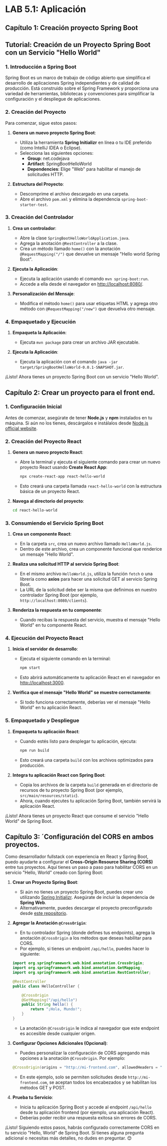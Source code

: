 # LAB 5.1: Aplicación 

## Capítulo 1: Creación proyecto Spring Boot

## Tutorial: Creación de un Proyecto Spring Boot con un Servicio "Hello World"

### 1. Introducción a Spring Boot
Spring Boot es un marco de trabajo de código abierto que simplifica el desarrollo de aplicaciones Spring independientes y de calidad de producción. Está construido sobre el Spring Framework y proporciona una variedad de herramientas, bibliotecas y convenciones para simplificar la configuración y el despliegue de aplicaciones.

### 2. Creación del Proyecto
Para comenzar, sigue estos pasos:

1. **Genera un nuevo proyecto Spring Boot**:
   - Utiliza la herramienta **Spring Initializr** en línea o tu IDE preferido (como IntelliJ IDEA o Eclipse).
   - Selecciona las siguientes opciones:
     - **Group**: net.codejava
     - **Artifact**: SpringBootHelloWorld
     - **Dependencies**: Elige "Web" para habilitar el manejo de solicitudes HTTP.

2. **Estructura del Proyecto**:
   - Descomprime el archivo descargado en una carpeta.
   - Abre el archivo `pom.xml` y elimina la dependencia `spring-boot-starter-test`.

### 3. Creación del Controlador
1. **Crea un controlador**:
   - Abre la clase `SpringBootHelloWorldApplication.java`.
   - Agrega la anotación `@RestController` a la clase.
   - Crea un método llamado `home()` con la anotación `@RequestMapping("/")` que devuelve un mensaje "Hello world Spring Boot".

2. **Ejecuta la Aplicación**:
   - Ejecuta la aplicación usando el comando `mvn spring-boot:run`.
   - Accede a ella desde el navegador en [http://localhost:8080/](http://localhost:8080/).

3. **Personalización del Mensaje**:
   - Modifica el método `home()` para usar etiquetas HTML y agrega otro método con `@RequestMapping("/new")` que devuelva otro mensaje.

### 4. Empaquetado y Ejecución
1. **Empaqueta la Aplicación**:
   - Ejecuta `mvn package` para crear un archivo JAR ejecutable.

2. **Ejecuta la Aplicación**:
   - Ejecuta la aplicación con el comando `java -jar target/SpringBootHelloWorld-0.0.1-SNAPSHOT.jar`.

¡Listo! Ahora tienes un proyecto Spring Boot con un servicio "Hello World".

## Capítulo 2: Crear un proyecto para el front end.

### 1. Configuración Inicial
Antes de comenzar, asegúrate de tener **Node.js** y **npm** instalados en tu máquina. Si aún no los tienes, descárgalos e instálalos desde [Node.js official website](https://nodejs.org/).

### 2. Creación del Proyecto React
1. **Genera un nuevo proyecto React**:
   - Abre la terminal y ejecuta el siguiente comando para crear un nuevo proyecto React usando **Create React App**:
     ```bash
     npx create-react-app react-hello-world
     ```
   - Esto creará una carpeta llamada `react-hello-world` con la estructura básica de un proyecto React.

2. **Navega al directorio del proyecto**:
   ```bash
   cd react-hello-world
   ```

### 3. Consumiendo el Servicio Spring Boot
1. **Crea un componente React**:
   - En la carpeta `src`, crea un nuevo archivo llamado `HelloWorld.js`.
   - Dentro de este archivo, crea un componente funcional que renderice un mensaje "Hello World".

2. **Realiza una solicitud HTTP al servicio Spring Boot**:
   - En el mismo archivo `HelloWorld.js`, utiliza la función `fetch` o una librería como **axios** para hacer una solicitud GET al servicio Spring Boot.
   - La URL de la solicitud debe ser la misma que definimos en nuestro controlador Spring Boot (por ejemplo, `http://localhost:8080/clients`).

3. **Renderiza la respuesta en tu componente**:
   - Cuando recibas la respuesta del servicio, muestra el mensaje "Hello World" en tu componente React.

### 4. Ejecución del Proyecto React
1. **Inicia el servidor de desarrollo**:
   - Ejecuta el siguiente comando en la terminal:
     ```bash
     npm start
     ```
   - Esto abrirá automáticamente tu aplicación React en el navegador en [http://localhost:3000](http://localhost:3000).

2. **Verifica que el mensaje "Hello World" se muestre correctamente**:
   - Si todo funciona correctamente, deberías ver el mensaje "Hello World" en tu aplicación React.

### 5. Empaquetado y Despliegue
1. **Empaqueta tu aplicación React**:
   - Cuando estés listo para desplegar tu aplicación, ejecuta:
     ```bash
     npm run build
     ```
   - Esto creará una carpeta `build` con los archivos optimizados para producción.

2. **Integra tu aplicación React con Spring Boot**:
   - Copia los archivos de la carpeta `build` generada en el directorio de recursos de tu proyecto Spring Boot (por ejemplo, `src/main/resources/static`).
   - Ahora, cuando ejecutes tu aplicación Spring Boot, también servirá la aplicación React.

¡Listo! Ahora tienes un proyecto React que consume el servicio "Hello World" de Spring Boot.

## Capítulo 3: ´Configuración del CORS en ambos proyectos.

Como desarrollador fullstack con experiencia en React y Spring Boot, puedo ayudarte a configurar el **Cross-Origin Resource Sharing (CORS)** entre tus proyectos. Aquí tienes un paso a paso para habilitar CORS en un servicio "Hello, World" creado con Spring Boot:

1. **Crear un Proyecto Spring Boot**:
   - Si aún no tienes un proyecto Spring Boot, puedes crear uno utilizando [Spring Initializr](https://start.spring.io/). Asegúrate de incluir la dependencia de **Spring Web**.
   - Alternativamente, puedes descargar el proyecto preconfigurado desde [este repositorio](https://github.com/spring-guides/gs-rest-service-cors).

2. **Agregar la Anotación `@CrossOrigin`**:
   - En tu controlador Spring (donde defines tus endpoints), agrega la anotación `@CrossOrigin` a los métodos que deseas habilitar para CORS.
   - Por ejemplo, si tienes un endpoint `/api/hello`, puedes hacer lo siguiente:

    ```java
    import org.springframework.web.bind.annotation.CrossOrigin;
    import org.springframework.web.bind.annotation.GetMapping;
    import org.springframework.web.bind.annotation.RestController;

    @RestController
    public class HelloController {

        @CrossOrigin
        @GetMapping("/api/hello")
        public String hello() {
            return "¡Hola, Mundo!";
        }
    }
    ```

   - La anotación `@CrossOrigin` le indica al navegador que este endpoint es accesible desde cualquier origen.

3. **Configurar Opciones Adicionales (Opcional)**:
   - Puedes personalizar la configuración de CORS agregando más opciones a la anotación `@CrossOrigin`. Por ejemplo:

    ```java
    @CrossOrigin(origins = "http://mi-frontend.com", allowedHeaders = "*", methods = {RequestMethod.GET, RequestMethod.POST})
    ```

   - En este ejemplo, solo se permiten solicitudes desde `http://mi-frontend.com`, se aceptan todos los encabezados y se habilitan los métodos GET y POST.

4. **Prueba tu Servicio**:
   - Inicia tu aplicación Spring Boot y accede al endpoint `/api/hello` desde tu aplicación frontend (por ejemplo, una aplicación React).
   - Deberías poder recibir una respuesta exitosa sin errores de CORS.

¡Listo! Siguiendo estos pasos, habrás configurado correctamente CORS en tu servicio "Hello, World" de Spring Boot. Si tienes alguna pregunta adicional o necesitas más detalles, no dudes en preguntar. 😊
